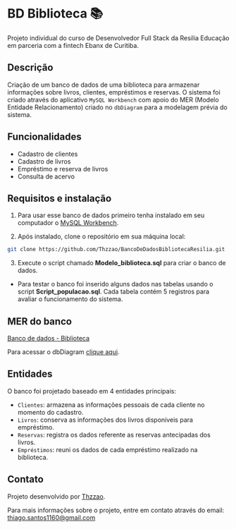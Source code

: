 # BD Biblioteca 📚
Projeto individual do curso de Desenvolvedor Full Stack da Resilia Educação em parceria com a fintech Ebanx de Curitiba.

## Descrição 
Criação de um banco de dados de uma biblioteca para armazenar informações sobre livros, clientes, empréstimos e reservas. 
O sistema foi criado através do aplicativo `MySQL Workbench` com apoio do MER (Modelo Entidade Relacionamento) criado no `dbDiagram` para a modelagem prévia do sistema.

## Funcionalidades
- Cadastro de clientes
- Cadastro de livros
- Empréstimo e reserva de livros
- Consulta de acervo

## Requisitos e instalação
1. Para usar esse banco de dados primeiro tenha instalado em seu computador o [MySQL Workbench](https://www.mysql.com/products/workbench/).

2. Após instalado, clone o repositório em sua máquina local:
```bash
git clone https://github.com/Thzzao/BancoDeDadosBibliotecaResilia.git
```

3. Execute o script chamado **Modelo_biblioteca.sql** para criar o banco de dados.

- Para testar o banco foi inserido alguns dados nas tabelas usando o script **Script_populacao.sql**. Cada tabela contém 5 registros para avaliar o funcionamento do sistema. 

## MER do banco 
[Banco de dados - Biblioteca ](https://github.com/Thzzao/BancoDeDadosBibliotecaResilia/assets/95200381/77124f04-aa44-487f-83dd-fda3b777de68)

Para acessar o dbDiagram [clique aqui](https://dbdiagram.io/d/64c01bde02bd1c4a5eaf25b4).

## Entidades 
O banco foi projetado baseado em 4 entidades principais:
- `Clientes`: armazena as informações pessoais de cada cliente no momento do cadastro.
- `Livros`: conserva as informações dos livros disponíveis para empréstimo.
- `Reservas`: registra os dados referente as reservas antecipadas dos livros.
- `Empréstimos`: reuni os dados de cada empréstimo realizado na biblioteca.

## Contato
Projeto desenvolvido por [Thzzao](https://github.com/Thzzao).

Para mais informações sobre o projeto, entre em contato através do email: thiago.santos1160@gmail.com




